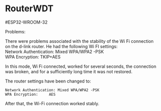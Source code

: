 # RouterWDT

#ESP32-WROOM-32


Problems:

There were problems associated with the stability of the Wi Fi connection on the d-link router.
He had the following Wi FI settings: </br>
	Network Authentication: Mixed WPA/WPA2 -PSK </br>
	WPA Encryption:		TKIP+AES </br>	

In this mode, Wi Fi connected, worked for several seconds, the connection was broken, and for a sufficiently long time it was not restored.

The router settings have been changed to:

	Network Authentication: Mixed WPA/WPA2 -PSK
	WPA Encryption:		AES
	
After that, the Wi-Fi connection worked stably.

